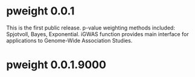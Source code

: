 # pweight 0.0.1

This is the first public release.
p-value weighting methods included:
Spjotvoll, Bayes, Exponential.
iGWAS function provides main interface for 
applications to Genome-Wide Association Studies.

# pweight 0.0.1.9000
